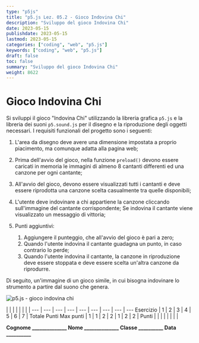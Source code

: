```yaml
---
type: "p5js"
title: "p5.js Lez. 05.2 - Gioco Indovina Chi"
description: "Sviluppo del gioco Indovina Chi"
date: 2023-05-15
publishdate: 2023-05-15
lastmod: 2023-05-15
categories: ["coding", "web", "p5.js"]
keywords: ["coding", "web", "p5.js"]
draft: false
toc: false
summary: "Sviluppo del gioco Indovina Chi"
weight: 8622
---
```


# Gioco Indovina Chi

Si sviluppi il gioco "Indovina Chi" utilizzando la libreria grafica ``p5.js`` e la libreria dei suoni ``p5.sound.js`` per il disegno e la riproduzione degli oggetti necessari. I requisiti funzionali del progetto sono i seguenti:

1. L'area da disegno deve avere una dimensione impostata a proprio piacimento, ma comunque adatta alla pagina web;
2. Prima dell'avvio del gioco, nella funzione ``preload()`` devono essere caricati in memoria le immagini di almeno 8 cantanti differenti ed una canzone per ogni cantante;
3. All'avvio del gioco, devono essere visualizzati tutti i cantanti e deve essere riprodotta una canzone scelta casualmente tra quelle disponibili;
4. L'utente deve indovinare a chi appartiene la canzone cliccando sull'immagine del cantante corrispondente; Se indovina il cantante viene visualizzato un messaggio di vittoria;
5. Punti aggiuntivi:

    1. Aggiungere il punteggio, che all'avvio del gioco è pari a zero;
    2. Quando l'utente indovina il cantante guadagna un punto, in caso contrario lo perde;
    3. Quando l'utente indovina il cantante, la canzone in riproduzione deve essere stoppata e deve essere scelta un'altra canzone da riprodurre.

Di seguito, un'immagine di un gioco simile, in cui bisogna indovinare lo strumento a partire dal suono che genera.

![p5.js - gioco indovina chi](/static/coding/web/p5js/progettoIndovinaChi.png "p5.js - gioco indovina chi")

<!-- markdownlint-disable MD009 MD036 -->

 |              |     |     |     |     |     |     | 
---       | --- | --- | --- | --- | --- | --- | --- | ---
Esercizio |  1  |  2  |  3  |  4  |  5  |  6  |  7  | Totale Punti
Max punti |  1  |  1  |  2  |  2  |  1  |  2  |  2  | 
Punti     |     |     |     |     |     |     |     | 

**Cognome ______________ Nome ______________ Classe __________ Data __________**

<!-- markdownlint-enable MD009 MD036 -->
